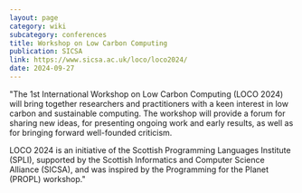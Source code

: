 ```yaml
---
layout: page
category: wiki
subcategory: conferences
title: Workshop on Low Carbon Computing
publication: SICSA
link: https://www.sicsa.ac.uk/loco/loco2024/
date: 2024-09-27
---
```


"The 1st International Workshop on Low Carbon Computing (LOCO 2024) will bring together researchers and practitioners with a keen interest in low carbon and sustainable computing. The workshop will provide a forum for sharing new ideas, for presenting ongoing work and early results, as well as for bringing forward well-founded criticism.

LOCO 2024 is an initiative of the Scottish Programming Languages Institute (SPLI), supported by the Scottish Informatics and Computer Science Alliance (SICSA), and was inspired by the Programming for the Planet (PROPL) workshop."
